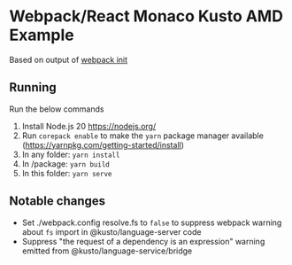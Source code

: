 # Webpack/React Monaco Kusto AMD Example

Based on output of [webpack init](https://webpack.js.org/api/cli/#init)

## Running

Run the below commands

1. Install Node.js 20 https://nodejs.org/
2. Run `corepack enable` to make the `yarn` package manager available (https://yarnpkg.com/getting-started/install)
3. In any folder: `yarn install`
4. In /package: `yarn build`
5. In this folder: `yarn serve`

## Notable changes

-   Set ./webpack.config resolve.fs to `false` to suppress webpack warning about
    `fs` import in @kusto/language-server code
-   Suppress "the request of a dependency is an expression" warning emitted from
    @kusto/language-service/bridge
